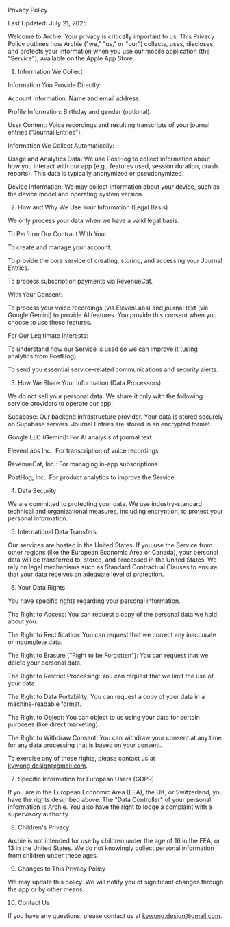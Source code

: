 Privacy Policy

Last Updated: July 21, 2025

Welcome to Archie. Your privacy is critically important to us. This Privacy Policy outlines how Archie ("we," "us," or "our") collects, uses, discloses, and protects your information when you use our mobile application (the "Service"), available on the Apple App Store.

1. Information We Collect

Information You Provide Directly:

Account Information: Name and email address.

Profile Information: Birthday and gender (optional).

User Content: Voice recordings and resulting transcripts of your journal entries ("Journal Entries").

Information We Collect Automatically:

Usage and Analytics Data: We use PostHog to collect information about how you interact with our app (e.g., features used, session duration, crash reports). This data is typically anonymized or pseudonymized.

Device Information: We may collect information about your device, such as the device model and operating system version.

2. How and Why We Use Your Information (Legal Basis)

We only process your data when we have a valid legal basis.

To Perform Our Contract With You:

To create and manage your account.

To provide the core service of creating, storing, and accessing your Journal Entries.

To process subscription payments via RevenueCat.

With Your Consent:

To process your voice recordings (via ElevenLabs) and journal text (via Google Gemini) to provide AI features. You provide this consent when you choose to use these features.

For Our Legitimate Interests:

To understand how our Service is used so we can improve it (using analytics from PostHog).

To send you essential service-related communications and security alerts.

3. How We Share Your Information (Data Processors)

We do not sell your personal data. We share it only with the following service providers to operate our app:

Supabase: Our backend infrastructure provider. Your data is stored securely on Supabase servers. Journal Entries are stored in an encrypted format.

Google LLC (Gemini): For AI analysis of journal text.

ElevenLabs Inc.: For transcription of voice recordings.

RevenueCat, Inc.: For managing in-app subscriptions.

PostHog, Inc.: For product analytics to improve the Service.

4. Data Security

We are committed to protecting your data. We use industry-standard technical and organizational measures, including encryption, to protect your personal information.

5. International Data Transfers 

Our services are hosted in the United States. If you use the Service from other regions (like the European Economic Area or Canada), your personal data will be transferred to, stored, and processed in the United States. We rely on legal mechanisms such as Standard Contractual Clauses to ensure that your data receives an adequate level of protection.

6. Your Data Rights 

You have specific rights regarding your personal information.

The Right to Access: You can request a copy of the personal data we hold about you.

The Right to Rectification: You can request that we correct any inaccurate or incomplete data.

The Right to Erasure ("Right to be Forgotten"): You can request that we delete your personal data.

The Right to Restrict Processing: You can request that we limit the use of your data.

The Right to Data Portability: You can request a copy of your data in a machine-readable format.

The Right to Object: You can object to us using your data for certain purposes (like direct marketing).

The Right to Withdraw Consent: You can withdraw your consent at any time for any data processing that is based on your consent.

To exercise any of these rights, please contact us at kywong.design@gmail.com.

7. Specific Information for European Users (GDPR)

If you are in the European Economic Area (EEA), the UK, or Switzerland, you have the rights described above. The "Data Controller" of your personal information is Archie. You also have the right to lodge a complaint with a supervisory authority.

8. Children's Privacy

Archie is not intended for use by children under the age of 16 in the EEA, or 13 in the United States. We do not knowingly collect personal information from children under these ages.

9. Changes to This Privacy Policy

We may update this policy. We will notify you of significant changes through the app or by other means.

10. Contact Us

If you have any questions, please contact us at kywong.design@gmail.com.
